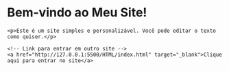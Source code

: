 <html lang="pt-BR">
<head>
    <meta charset="UTF-8">
    <meta name="viewport" content="width=device-width, initial-scale=1.0">
    <title>Meu Site Personalizado</title>
</head>
<body>
    <h1>Bem-vindo ao Meu Site!</h1>

    <p>Este é um site simples e personalizável. Você pode editar o texto como quiser.</p>

    <!-- Link para entrar em outro site -->
    <a href="http://127.0.0.1:5500/HTML/index.html" target="_blank">Clique aqui para entrar no site</a>
</body>
</html>
